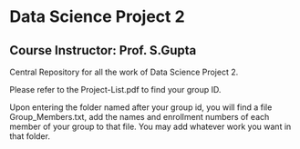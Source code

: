 # Data Science Project 2


## Course Instructor: Prof. S.Gupta

Central Repository for all the work of Data Science Project 2. 

Please refer to the Project-List.pdf to find your group ID.

Upon entering the folder named after your group id, you will find a file Group_Members.txt, add the names and enrollment numbers of each member of your group to that file. You may add whatever work you want in that folder. 
